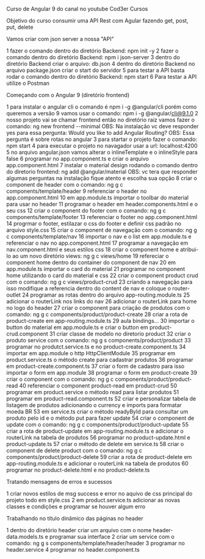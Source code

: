 Curso de Angular 9 do canal no youtube Cod3er Cursos

Objetivo do curso consumir uma API Rest com Agular fazendo get, post, put, delete

Vamos criar com json server a nossa "API"

1 fazer o comando dentro do diretório Backend: npm init -y
2 fazer o comando dentro do diretório Backend: npm i json-server
3 dentro do diretório Backend criar o arquivo: db.json
4 dentro do diretório Backend no arquivo package.json criar o start do servidor
5 para testar a API basta rodar o comando dentro do diretório Backend: npm start
6 Para testar a API utilize o Postman

Começando com o Angular 9 (diretório frontend)

1 para instalar o angular cli o comando é npm i -g @angular/cli porém como queremos a versão 9 vamos usar o comando: npm i -g @angular/cli@9.1.0
2 nosso projeto vai se chamar frontend então no diretório raiz vamos fazer o comando: ng new frontend --minimal
OBS: Na instalação vc deve responder yes para essa pergunta: Would you like to add Angular Routing?
OBS: Essa pergunta é sobre rotas no angular
3 para startar o projeto fazer o comando: npm start
4 para executar o projeto no navagador usar a url: localhost:4200
5 no arquivo angular.json vamos alterar o inlineTemplate e o inlineStyle para false
6 programar no app.component.ts e criar o arquivo app.component.html
7 instalar o material design rodando o comando dentro do diretorio frontend: ng add @angular/material
OBS: vc tera que responder algumas perguntas na instalação fique atento e escolha sua opção
8 criar o component de header com o comando: ng g c components/template/header
9 referenciar o header no app.component.html
10 em app.module.ts importar o toolbar do material para usar no header
11 programar o header em header.components.html e o seu css
12 criar o component do footer com o comando: ng g c components/template/footer
13 referenciar o footer no app.component.html
14 progrmar o footer, estilazar o css do footer e definir css padrão no arquivo style.css
15 criar o component de navegação com o comando: ng g c components/template/nav
16 importar o nav e o list em app.module.ts e referenciar o nav no app.component.html
17 programar a navegação em nav.component.html e seus estilos css
18 criar o component home e atribui-lo ao um novo diretório views: ng g c views/home
19 refereciar o component home dentro do container do component de nav
20 em app.module.ts importar o card do material
21 programar no component home utilizando o card do material e css
22 criar o component product crud com o comando: ng g c views/product-crud
23 criando a navegação para isso modifique a referencia dentro do content de nav e coloque o router-outlet
24 programar as rotas dentro do arquivo app-routing.module.ts
25 adicionar o routerLink nos links do nav
26 adicionar o routerLink para home no logo do header
27 criar o component para criação de produtos com o comando: ng g c components/product/product-create
28 criar a rota de product-create em app-routing.module.ts
29 aula bindings...
30 importar o button do material em app.module.ts e criar o button em product-crud.component
31 criar classe de modelo no diretorio product
32 criar o produto service com o comando: ng g s components/product/product
33 programar no produtct.service.ts e no product-create.component.ts
34 importar em app.module o http HttpClientModule
35 programar em product.service.ts o método create para cadastrar produtos
36 programar em product-create.component.ts
37 criar o form de cadastro para isso importar o form em app.module
38 programar o form em product-create
39 criar o component com o comando: ng g c components/product/product-read
40 referenciar o component product-read em product-crud
50 programar em product.service o método read para listar produtos
51 programar em product-read.component.ts
52 criar e personalizar tabela de listagem de produtos adicionando o currency e imports para formatar moeda BR
53 em service.ts criar o método readyById para consultar um produto pelo id e o método put para fazer update
54 criar o component de update com o comando: ng g c components/product/product-update
55 criar a rota de product-update em app-routing.module.ts e adicionar o routerLink na tabela de produtos
56 programar no product-update.html e product-update.ts
57 criar o método de delete em service.ts
58 criar o component de delete product com o comando: ng g c components/product/product-delete
59 criar a rota de product-delete em app-routing.module.ts e adicionar o routerLink na tabela de produtos
60 programar no product-delete.html e no product-delete.ts



Tratando mensagens de erros e sucessos

1 criar novos estilos de msg success e error no aquivo de css principal do projeto todo em style.css
2 em product.service.ts adicionar as novas classes e condições e programar se houver algum erro


Trabalhando no título dinâmico das páginas no header

1 dentro do diretório header criar um arquivo com o nome header-data.models.ts e programar sua interface
2 criar um service com o comando: ng g s components/template/header/header
3 programar no header.service
4 programar no header.component.ts